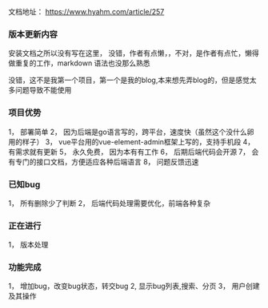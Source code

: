文档地址： https://www.hyahm.com/article/257 

### 版本更新内容 


安装文档之所以没有写在这里， 没错，作者有点懒，，不对，是作者有点忙，懒得做重复的工作，markdown 语法也没那么熟悉 

没错，这不是我第一个项目，第一个是我的blog,本来想先弄blog的，但是感觉太多问题导致不能使用 

### 项目优势 
 1， 部署简单 
 2， 因为后端是go语言写的，跨平台，速度快（虽然这个没什么卵用的样子） 
 3， vue平台用的vue-element-admin框架上写的，支持手机段 
 4， 有需求就有更新 
 5， 永久免费， 因为本有有工作 
 6， 后期后端代码会开源 
 7， 会有专门的接口文档，方便适应各种后端语言 
 8， 问题反馈迅速 
 
###  已知bug 
  1， 所有删除少了判断 
  2， 后端代码处理需要优化，前端各种复杂 
  
###  正在进行 
  1， 版本处理 


###   功能完成 
  1， 增加bug，改变bug状态，转交bug 
  2,  显示bug列表,搜索、分页 
  3， 用户创建及其操作 
  
  
